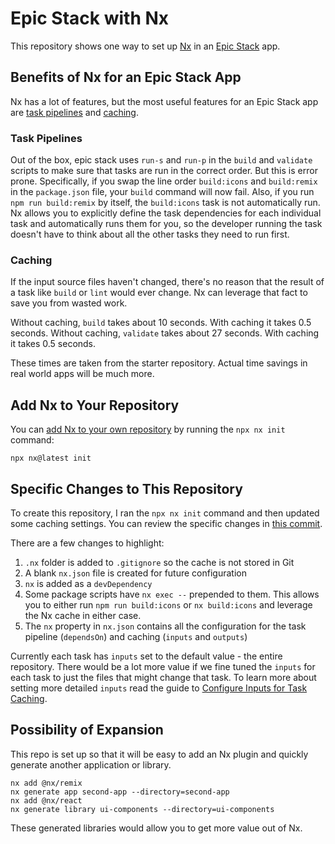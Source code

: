 # Epic Stack with Nx

This repository shows one way to set up [Nx](https://nx.dev) in an [Epic Stack](https://www.epicweb.dev/epic-stack) app.

## Benefits of Nx for an Epic Stack App

Nx has a lot of features, but the most useful features for an Epic Stack app are [task pipelines](https://nx.dev/features/run-tasks#defining-a-task-pipeline) and [caching](https://nx.dev/features/cache-task-results).

### Task Pipelines

Out of the box, epic stack uses `run-s` and `run-p` in the `build` and `validate` scripts to make sure that tasks are run in the correct order.  But this is error prone.  Specifically, if you swap the line order `build:icons` and `build:remix` in the `package.json` file, your `build` command will now fail.  Also, if you run `npm run build:remix` by itself, the `build:icons` task is not automatically run.  Nx allows you to explicitly define the task dependencies for each individual task and automatically runs them for you, so the developer running the task doesn't have to think about all the other tasks they need to run first.

### Caching

If the input source files haven't changed, there's no reason that the result of a task like `build` or `lint` would ever change.  Nx can leverage that fact to save you from wasted work.

Without caching, `build` takes about 10 seconds. With caching it takes 0.5 seconds.
Without caching, `validate` takes about 27 seconds. With caching it takes 0.5 seconds.

These times are taken from the starter repository.  Actual time savings in real world apps will be much more.

## Add Nx to Your Repository

You can [add Nx to your own repository](https://nx.dev/recipes/adopting-nx/adding-to-monorepo) by running the `npx nx init` command:

```
npx nx@latest init
```

## Specific Changes to This Repository

To create this repository, I ran the `npx nx init` command and then updated some caching settings.  You can review the specific changes in [this commit](https://github.com/isaacplmann/epic-stack-with-nx/commit/23beba6d72cb51c4cef25ef7023eb0de1a93bf71).

There are a few changes to highlight:
1. `.nx` folder is added to `.gitignore` so the cache is not stored in Git
2. A blank `nx.json` file is created for future configuration
3. `nx` is added as a `devDependency`
4. Some package scripts have `nx exec --` prepended to them.  This allows you to either run `npm run build:icons` or `nx build:icons` and leverage the Nx cache in either case.
5. The `nx` property in `nx.json` contains all the configuration for the task pipeline (`dependsOn`) and caching (`inputs` and `outputs`)

Currently each task has `inputs` set to the default value - the entire repository. There would be a lot more value if we fine tuned the `inputs` for each task to just the files that might change that task. To learn more about setting more detailed  `inputs` read the guide to [Configure Inputs for Task Caching](https://nx.dev/recipes/running-tasks/configure-inputs).

## Possibility of Expansion

This repo is set up so that it will be easy to add an Nx plugin and quickly generate another application or library.

```
nx add @nx/remix
nx generate app second-app --directory=second-app
nx add @nx/react
nx generate library ui-components --directory=ui-components
```

These generated libraries would allow you to get more value out of Nx.
